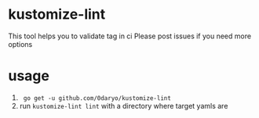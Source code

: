 # kustomize-lint

This tool helps you to validate tag in ci
Please post issues if you need more options

# usage
1. ``` go get -u github.com/0daryo/kustomize-lint```
2. run `kustomize-lint lint` with a directory where target yamls are
